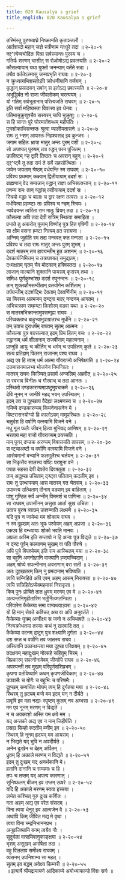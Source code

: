 ```yaml
---
title: 020 Kausalya s grief
title_english: 020 Kausalya s grief

---
```

<div class="audioEmbed"  caption="श्रीराम-हरिसीताराममूर्ति-घनपाठिभ्यां वचनम्" src="https://archive.org/download/Ramayana-recitation-Sriram-harisItArAmamUrti-Ghanapaati-v2/Kanda_2/Kanda_2_AYK-020-Kousalya_Vilapaha.mp3"></div>

तस्मिंस्तु पुरुष्व्याघ्रे निष्क्रामति कृताञ्जलौ ।  
आर्तशच्दो महान् जज्ञे स्त्रीणाम न्तःपुरे तदा ॥ २-२०-१  
क्ऱ्^त्येष्वचोदितः पित्रा सर्वस्यान्तः पुरस्य च ।  
गतिर्यः शरणम् चासीत् स रोओमोऽद्य प्रवत्स्यति ॥ २-२०-२  
कौसल्यायाम् यथा युक्तो जनन्याम् वर्तते सदा ।  
तथैव वर्ततेऽस्मासु जन्मप्रभृति राघवः ॥ २-२०-३  
न क्रुध्यत्यभिशस्तोऽपि क्रोधनीयानि वर्जयन् ।  
कृद्धान् प्रसादयन् सर्वान् स इतोऽद्य प्रवत्स्यति ॥ २-२०-४  
अभुद्धिर्बत नो राजा जीवलोकम् चरत्ययम् ।  
यो गतिम् सर्वभूतानाम् परित्यजति राघवम् ॥ २-२०-५  
इति सर्वा महिष्यस्ता विवत्सा इव धेनवः ।  
पतिमाचुक्रुशुश्चैव सस्वरम् चापि चुक्रुशुः ॥ २-२०-६  
स हि चान्तः पुरे घोरमार्तशब्धम् महीपतिः ।  
पुत्रशोकाभिसन्तप्तः श्रुत्वा व्यालीयतासने ॥ २-२०-७  
रामः तु भ्ऱ्शम् आयस्तः निह्श्वसन्न् इव कुन्जरः ।  
जगाम सहितः भ्रात्रा मातुर् अन्तः पुरम् वशी ॥ २-२०-८  
सो अपश्यत् पुरुषम् तत्र व्ऱ्द्धम् परम पूजितम् ।  
उपविष्टम् ग्ऱ्ह द्वारि तिष्ठतः च अपरान् बहून् ॥ २-२०-९  
द्ऱ्^ष्ट्वै तु तदा रामं ते सर्वे सहसोत्थिताः ।  
जयेन जयताम् श्रेष्ठम् वर्धयन्ति स्म राघवम् ॥ २-२०-१०  
प्रविश्य प्रथमाम् कक्ष्याम् द्वितीयायाम् ददर्श सः ।  
ब्राह्मणान् वेद सम्पन्नान् व्ऱ्द्धान् राज्ञा अभिसत्क्ऱ्तान् ॥ २-२०-११  
प्रणम्य रामः तान् व्ऱ्द्धांस् त्ऱ्तीयायाम् ददर्श सः ।  
स्त्रियो व्ऱ्द्धाः च बालाः च द्वार रक्षण तत्पराः ॥ २-२०-१२  
वर्धयित्वा प्रह्ऱ्ष्टाः ताः प्रविश्य च ग्ऱ्हम् स्त्रियः ।  
न्यवेदयन्त त्वरिता राम मातुः प्रियम् तदा ॥ २-२०-१३  
कौसल्या अपि तदा देवी रात्रिम् स्थित्वा समाहिता ।  
प्रभाते तु अकरोत् पूजाम् विष्णोह् पुत्र हित एषिणी ॥ २-२०-१४  
सा क्षौम वसना ह्ऱ्ष्टा नित्यम् व्रत परायणा ।  
अग्निम् जुहोति स्म तदा मन्त्रवत् क्ऱ्त मन्गला ॥ २-२०-१५  
प्रविश्य च तदा रामः मातुर् अन्तः पुरम् शुभम् ।  
ददर्श मातरम् तत्र हावयन्तीम् हुत अशनम् ॥ २-२०-१६  
देवकार्यनिमित्तम् च तत्रापश्यत् समुद्यतम्।  
दध्यक्षतम् घृतम् चैव मोदकान् हविषस्तदा ॥ २-२०-१७  
लाजान् माल्यानि शुक्लानि पायसम् कृसरम् तथा ।  
समिधः पूर्णकुम्भांश्छ ददर्श रघुनन्दनः ॥ २-२०-१८  
ताम् शुक्लक्षौमसम्वीताम् व्रतयोगेन कर्शिताम् ।  
तर्पयन्तीम् ददर्शाद्भिः देवताम् देववर्णिनीम् ॥ २-२०-१९  
सा चिरस्य आत्मजम् द्ऱ्ष्ट्वा मात्ऱ् नन्दनम् आगतम् ।  
अभिचक्राम सम्ह्ऱ्ष्टा किशोरम् वडवा यथा ॥ २-२०-२०  
स मातरमभिक्रान्तामुपसम्गृह्य राघवः ।  
परिष्वक्तश्च बाहुभ्यामुपाग्रातश्च मूर्धनि ॥ २-२०-२१  
तम् उवाच दुराधर्षम् राघवम् सुतम् आत्मनः ।  
कौसल्या पुत्र वात्सल्यात् इदम् प्रिय हितम् वचः ॥ २-२०-२२  
व्ऱ्द्धानाम् धर्म शीलानाम् राजर्षीणाम् महात्मनाम् ।  
प्राप्नुहि आयुः च कीर्तिम् च धर्मम् च उपहितम् कुले ॥ २-२०-२३  
सत्य प्रतिज्ञम् पितरम् राजानम् पश्य राघव ।  
अद्य एव हि त्वाम् धर्म आत्मा यौवराज्ये अभिषेक्ष्यति ॥ २-२०-२४  
दत्तमासनमालभ्य भोजनेन निमन्त्रितः ।  
मातरम् राघवः किञ्चित् प्रसार्य अन्जलिम् अब्रवीत् ॥ २-२०-२५  
स स्वभाव विनीतः च गौरवाच् च तदा आनतः ।  
प्रस्थितो दण्डकारण्यमाप्रष्टुमुपचक्रमे ॥ २-२०-२६  
देवि नूनम् न जानीषे महद् भयम् उपस्थितम् ।  
इदम् तव च दुह्खाय वैदेह्या लक्ष्मणस्य च ॥ २-२०-२७  
गमिष्ये दण्डकारण्यम् किमनेनासनेन मे ।  
विष्टरासनयोग्यो हि कालोऽयम् मामुपस्थितः ॥ २-२०-२८  
चतुर्दश हि वर्षाणि वत्स्यामि विजने वने ।  
मधु मूल फलैः जीवन् हित्वा मुनिवद् आमिषम् ॥ २-२०-२९  
भरताय महा राजो यौवराज्यम् प्रयच्चति ।  
माम् पुनर् दण्डक अरण्यम् विवासयति तापसम् ॥ २-२०-३०  
स ष्ट्चाअष्टौ च वर्षाणि वत्स्यामि विजने वने ।  
आसेवमानो वन्यानि फलमूलैश्च चर्तयन् ॥ २-२०-३१  
सा निकृत्तैव सालस्य यष्टिः परशुना वने ।  
पपात सहसा देवी देवतेव दिवश्च्युता ॥ २-२०-३२  
ताम् अदुह्ख उचिताम् द्ऱ्ष्ट्वा पतिताम् कदलीम् इव ।  
रामः तु उत्थापयाम् आस मातरम् गत चेतसम् ॥ २-२०-३३  
उपाव्ऱ्त्य उत्थिताम् दीनाम् वडवाम् इव वाहिताम् ।  
पांशु गुण्ठित सर्व अग्नीम् विममर्श च पाणिना ॥ २-२०-३४  
सा राघवम् उपासीनम् असुख आर्ता सुख उचिता ।  
उवाच पुरुष व्याघ्रम् उपश्ऱ्ण्वति लक्ष्मणे ॥ २-२०-३५  
यदि पुत्र न जायेथा मम शोकाय राघव ।  
न स्म दुह्खम् अतः भूयः पश्येयम् अहम् अप्रजा ॥ २-२०-३६  
एकएव हि वन्ध्यायाः शोको भवति मानवः ।  
अप्रजा अस्मि इति सम्तापो न हि अन्यः पुत्र विद्यते ॥ २-२०-३७  
न द्ऱ्ष्ट पूर्वम् कल्याणम् सुखम् वा पति पौरुषे ।  
अपि पुत्रे विपश्येयम् इति राम आस्थितम् मया ॥ २-२०-३८  
सा बहूनि अमनोज्ञानि वाक्यानि ह्ऱ्दयच्चिदाम् ।  
अहम् श्रोष्ये सपत्नीनाम् अवराणाम् वरा सती ॥ २-२०-३९  
अतः दुह्खतरम् किम् नु प्रमदानाम् भविष्यति ।  
त्वयि सम्निहिते अपि एवम् अहम् आसम् निराक्ऱ्ता ॥ २-२०-४०  
त्वयि सन्निहितेऽप्येवमहमासं निराकृता ।  
किम् पुनः प्रोषिते तात ध्रुवम् मरणम् एव मे ॥ २-२०-४१  
अत्यन्तनिगृहीतास्मि भर्तुर्नित्य्मतन्त्रिता ।  
परिवारेण कैकेय्या समा वाप्यथवाऽवरा ॥ २-२०-४२  
यो हि माम् सेवते कश्चित् अथ वा अपि अनुवर्तते ।  
कैकेय्याः पुत्रम् अन्वीक्ष्य स जनो न अभिभाषते ॥ २-२०-४३  
नित्यक्रोधतया तस्याः कथं नु खरवादि तत् ।  
कैकेय्या वदनम् द्रष्टुम् पुत्र शक्ष्यामि दुर्गता ॥ २-२०-४४  
दश सप्त च वर्षाणि तव जातस्य राघव ।  
असितानि प्रकान्क्षन्त्या मया दुह्ख परिक्षयम् ॥ २-२०-४५  
तदक्षयम् महाद्दुःखम् नोत्सहे सहितुम् चिरम् ।  
विप्रकारम् सपत्नीनामेवम् जीर्णापि राघव ॥ २-२०-४६  
अपश्यन्ती तव मुखम् परिपूर्णशशिप्रभम् ।  
कृपणा वर्तयिष्यामि कथम् कृपणजीविकाम् ॥ २-२०-४७  
उपवासैः च योगैः च बहुभिः च परिश्रमैः ।  
दुह्खम् सम्वर्धितः मोघम् त्वम् हि दुर्गतया मया ॥ २-२०-४८  
स्थिरम् तु हृदयम् मन्ये मम इदम् यन् न दीर्यते ।  
प्रावृषि इव महा नद्याः स्पृष्टम् कूलम् नव अम्भसा ॥ २-२०-४९  
मम एव नूनम् मरणम् न विद्यते ।  
न च अवकाशो अस्ति यम क्षये मम ।  
यद् अन्तको अद्य एव न माम् जिहीर्षति ।  
प्रसह्य सिम्हो रुदतीम् म्ऱ्गीम् इव ॥ २-२०-५०  
स्थिरम् हि नूनम् हृदयम् मम आयसम् ।  
न भिद्यते यद् भुवि न अवदीर्यते ।  
अनेन दुःखेन च देहम् अर्पितम् ।  
ध्रुवम् हि अकाले मरणम् न विद्यते ॥ २-२०-५१  
इदम् तु दुःखम् यद् अनर्थकानि मे।  
व्रतानि दानानि च सम्यमाः च हि ।  
तपः च तप्तम् यद् अपत्य कारणात् ।  
सुनिष्फलम् बीजम् इव उप्तम् ऊषरे ॥ २-२०-५२  
यदि हि अकाले मरणम् स्वया इच्चया ।  
लभेत कश्चित् गुरु दुःख कर्शितः ।  
गता अहम् अद्य एव परेत संसदम् ।  
विना त्वया धेनुर् इव आत्मजेन वै ॥ २-२०-५३  
अथापि किम् जीवित मद्य मे वृथा ।  
त्वया विना च्न्द्रनिभाननप्रभ ।  
अनुव्रजिष्यामि वनम् त्वयैव गौः ।  
सुदुर्बला वत्समिवानुकाङ्क्षया ॥ २-२०-५४  
भृशम् असुखम् अमर्षिता तदा ।  
बहु विललाप समीक्ष्य राघवम् ।  
व्यसनम् उपनिशाम्य सा महत् ।  
सुतम् इव बद्धम् अवेक्ष्य किम्नरी ॥ २-२०-५५  
॥ इत्यार्षे श्रीमद्रामायणे आदिकाव्ये अयोध्याकाण्डे विंशः सर्गः ॥